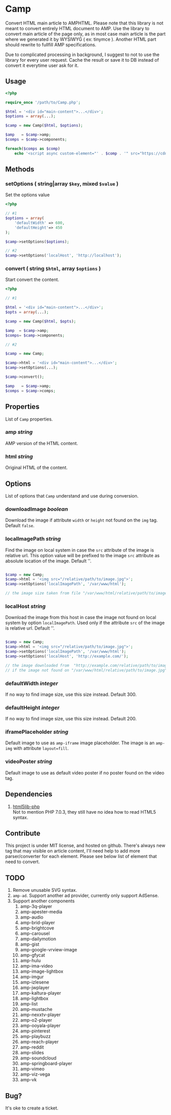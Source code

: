 Camp
====

Convert HTML main article to AMPHTML. Please note that this library is not meant
to convert entirely HTML document to AMP. Use the library to convert main article
of the page only, as in most case main article is the part where we generated
it by WYSIWYG ( ex: tinymce ). Another HTML part should rewrite to fullfill AMP
specifications.

Due to complicated processing in background, I suggest to not to use the library
for every user request. Cache the result or save it to DB instead of convert it
everytime user ask for it.

Usage
-----

```php
<?php

require_once '/path/to/Camp.php';

$html = '<div id="main-content">...</div>';
$options = array(...);

$camp = new Camp($html, $options);

$amp   = $camp->amp;
$comps = $camp->components;

foreach($comps as $comp)
    echo '<script async custom-element="' . $comp . '" src="https://cdn.ampproject.org/v0/' . $comp . '-0.1.js"></script>';
```

Methods
-------

### setOptions ( string|array `$key`, mixed `$value` )

Set the options value

```php
<?php

// #1
$options = array(
    'defaultWidth' => 600,
    'defaultHeight'=> 450
);

$camp->setOptions($options);

// #2
$camp->setOptions('localHost', 'http://localhost');
```

### convert ( string `$html`, array `$options` )

Start convert the content.

```php
<?php

// #1

$html = '<div id="main-content">...</div>';
$opts = array(...);

$camp = new Camp($html, $opts);

$amp  = $camp->amp;
$comps= $camp->components;

// #2

$camp = new Camp;

$camp->html = '<div id="main-content">...</div>';
$camp->setOptions(...);

$camp->convert();

$amp   = $camp->amp;
$comps = $camp->comps;
```

Properties
----------

List of `Camp` properties.

### amp *string*

AMP version of the HTML content.

### html *string*

Original HTML of the content.

Options
-------

List of options that `Camp` understand and use during conversion.

### downloadImage *boolean*

Download the image if attribute `width` or `height` not found on the `img` tag.
Default `false`.

### localImagePath *string*

Find the image on local system in case the `src` attribute of the image is relative
url. This option value will be prefixed to the image `src` attribute as absolute
location of the image. Default ''.

```php

$camp = new Camp;
$camp->html = '<img src="/relative/path/to/image.jpg">';
$camp->setOptions('localImagePath', '/var/www/html');

// the image size taken from file "/var/www/html/relative/path/to/image.jpg"
```

### localHost *string*

Download the image from this host in case the image not found on local system
by option `localImagePath`. Used only if the attribute `src` of the image is
relative url. Default ''.

```php

$camp = new Camp;
$camp->html = '<img src="/relative/path/to/image.jpg">';
$camp->setOptions('localImagePath', '/var/www/html');
$camp->setOptions('localHost', 'http://example.com/');

// the image downloaded from  "http://example.com/relative/path/to/image.jpg"
// if the image not found on "/var/www/html/relative/path/to/image.jpg"
```

### defaultWidth *integer*

If no way to find image size, use this size instead. Default 300.

### defaultHeight *integer*

If no way to find image size, use this size instead. Default 200.

### iframePlaceholder *string*

Default image to use as `amp-iframe` image placeholder. The image is an `amp-img`
with attribute `layout=fill`.

### videoPoster *string*

Default image to use as default video poster if no poster found on the video tag.

Dependencies
------------

1. [html5lib-php](https://github.com/html5lib/html5lib-php)  
Not to mention PHP 7.0.3, they still have no idea how to read HTML5 syntax.

Contribute
----------

This project is under MIT license, and hosted on github. There's always new tag
that may visible on article content, I'll need help to add more parser/converter
for each element. Please see below list of element that need to convert.

TODO
----

1. Remove unusable SVG syntax.
1. `amp-ad`. Support another ad provider, currently only support AdSense.
1. Support another components  
    1. amp-3q-player  
    1. amp-apester-media  
    1. amp-audio  
    1. amp-brid-player  
    1. amp-brightcove  
    1. amp-carousel  
    1. amp-dailymotion  
    1. amp-gist  
    1. amp-google-vrview-image  
    1. amp-gfycat  
    1. amp-hulu  
    1. amp-ima-video  
    1. amp-image-lightbox  
    1. amp-imgur  
    1. amp-izlesene  
    1. amp-jwplayer  
    1. amp-kaltura-player  
    1. amp-lightbox  
    1. amp-list  
    1. amp-mustache  
    1. amp-nexxtv-player  
    1. amp-o2-player  
    1. amp-ooyala-player  
    1. amp-pinterest  
    1. amp-playbuzz  
    1. amp-reach-player  
    1. amp-reddit  
    1. amp-slides  
    1. amp-soundcloud  
    1. amp-springboard-player  
    1. amp-vimeo  
    1. amp-viz-vega  
    1. amp-vk  

Bug?
----

It's oke to create a ticket.
